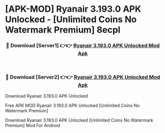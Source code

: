 # [APK-MOD] Ryanair 3.193.0 APK Unlocked - [Unlimited Coins No Watermark Premium] 8ecpl



<div align="center">
<h3>🔴 Download [Server1] 👉👉 <a href="https://momento.my/?title=Ryanair_3.193.0_APK_Unlocked">Ryanair 3.193.0 APK Unlocked Mod Apk</a></h3><br>

<h3>🔴 Download [Server2] 👉👉 <a href="https://momento.my/?title=Ryanair_3.193.0_APK_Unlocked">Ryanair 3.193.0 APK Unlocked Mod Apk</a></h3>
</div>



Download Ryanair 3.193.0 APK Unlocked 

Free APK MOD Ryanair 3.193.0 APK Unlocked [Unlimited Coins No Watermark Premium]

Download Ryanair 3.193.0 APK Unlocked [Unlimited Coins No Watermark Premium] Mod For Android

